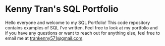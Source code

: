 # Kenny Tran's SQL Portfolio

Hello everyone and welcome to my SQL Portfolio! This code repository contains examples of SQL I've written. Feel free to look at my portfolio and if you have any questions or want to reach out for anything else, feel free to email me at trankenny571@gmail.com.
